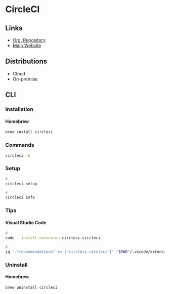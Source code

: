 # CircleCI

<!--
https://github.com/search?o=desc&q=filename%3Aconfig.yml+path%3A.circleci&s=indexed&type=Code
-->

## Links

- [Org. Repository](https://github.com/circleci)
- [Main Website](https://circleci.com/)

## Distributions

- Cloud
- On-premise

## CLI

### Installation

#### Homebrew

```sh
brew install circleci
```

### Commands

```sh
circleci -h
```

### Setup

```sh
#
circleci setup

#
circleci info
```

<!--
./.circleci/config.yml
-->

<!-- ### Usage

```sh
#
circleci
``` -->

### Tips

#### Visual Studio Code

```sh
#
code --install-extension circleci.circleci

#
jq '."recommendations" += ["circleci.circleci"]' "$PWD"/.vscode/extensions.json | sponge "$PWD"/.vscode/extensions.json
```

### Uninstall

#### Homebrew

```sh
brew uninstall circleci
```
